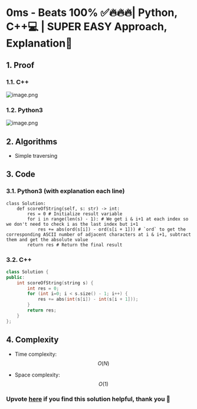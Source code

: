 # 0ms - Beats 100% ✅🔥🔥🔥| Python, C++💻 | SUPER EASY Approach, Explanation📕

## 1. Proof
<!-- Describe your first thoughts on how to solve this problem. -->
### 1.1. C++
![image.png](https://assets.leetcode.com/users/images/f311fef7-e34a-4115-a27d-3e7f31d27297_1717225199.6368515.png)

### 1.2. Python3
![image.png](https://assets.leetcode.com/users/images/776fc50e-07df-4d7a-9f36-9d2a6f96a47c_1717225245.3333967.png)

## 2. Algorithms
* Simple traversing

## 3. Code
### 3.1. Python3 (with explanation each line)
```python3 []
class Solution:
    def scoreOfString(self, s: str) -> int:
        res = 0 # Initialize result variable
        for i in range(len(s) - 1): # We get i & i+1 at each index so we don't need to check i as the last index but i+1
            res += abs(ord(s[i]) - ord(s[i + 1])) # `ord` to get the corresponding ASCII number of adjacent characters at i & i+1, subtract them and get the absolute value
        return res # Return the final result
```
### 3.2. C++
```cpp []
class Solution {
public:
    int scoreOfString(string s) {
        int res = 0;
        for (int i=0; i < s.size() - 1; i++) {
            res += abs(int(s[i]) - int(s[i + 1]));
        }
        return res;
    }
};
```

## 4. Complexity
- Time complexity: $$O(N)$$
<!-- Add your time complexity here, e.g. $$O(n)$$ -->

- Space complexity: $$O(1)$$
<!-- Add your space complexity here, e.g. $$O(n)$$ -->

### Upvote [here](https://leetcode.com/problems/score-of-a-string/solutions/5239148/0ms-beats-100-python-c-super-easy-approach-explanation) if you find this solution helpful, thank you 🤍
